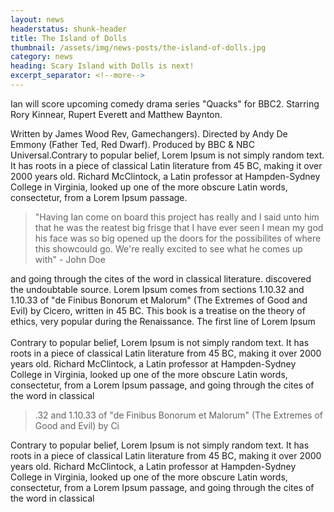 ```yaml
---
layout: news
headerstatus: shunk-header
title: The Island of Dolls
thumbnail: /assets/img/news-posts/the-island-of-dolls.jpg
category: news
heading: Scary Island with Dolls is next!
excerpt_separator: <!--more-->
---
```


Ian will score upcoming comedy drama series "Quacks" for BBC2. Starring Rory Kinnear, 
Rupert Everett and Matthew Baynton.<!--more-->

Written by James Wood Rev, Gamechangers). Directed by Andy De Emmony (Father Ted, Red Dwarf).
Produced by BBC & NBC Universal.Contrary to popular belief, Lorem Ipsum is not simply random text. It has roots in a piece of classical Latin literature from 45 BC, making it over 2000 years old. Richard McClintock, a Latin professor at Hampden-Sydney College in Virginia, looked up one of the more obscure Latin words, consectetur, from a Lorem Ipsum passage.

> "Having Ian come on board this project has really and I said unto him that he was the reatest big frisge that I have ever seen I mean my god his face was so big opened up the doors for the possibilites of where this showcould go. We're really excited to see what he comes up with" - John Doe

and going through the cites of the word in classical literature. discovered the undoubtable source. Lorem Ipsum comes from sections 1.10.32 and 1.10.33 of "de Finibus Bonorum et Malorum"
(The Extremes of Good and Evil) by Cicero, written in 45 BC. This book is a treatise on the theory of ethics, very popular during the Renaissance. The first line of Lorem Ipsum
<br/><br/>
Contrary to popular belief, Lorem Ipsum is not simply random text. It has roots in a piece of classical Latin literature from 45 BC, making it over 2000 years old. Richard McClintock, a Latin professor at Hampden-Sydney College in Virginia, looked up one of the more obscure Latin words, consectetur, from a Lorem Ipsum passage, and going through the cites of the word in classical

> .32 and 1.10.33 of "de Finibus Bonorum et Malorum" (The Extremes of Good and Evil) by Ci

Contrary to popular belief, Lorem Ipsum is not simply random text. It has roots in a piece of classical Latin literature from 45 BC, making it over 2000 years old. Richard McClintock, a Latin professor at Hampden-Sydney College in Virginia, looked up one of the more obscure Latin words, consectetur, from a Lorem Ipsum passage, and going through the cites of the word in classical 